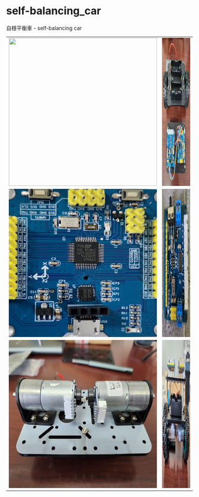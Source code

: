 # self-balancing_car
自穩平衡車 - self-balancing car

<table>
  <tboty>
    <tr>
      <td><img src="https://github.com/Kafkakav/self-balancing_car/blob/main/pics/20240719_081115.jpg" width="400" height="400"></td>
      <td><img src="https://github.com/Kafkakav/self-balancing_car/blob/main/pics/20240719_151321.jpg" width="400" height="400"></td>
    </tr>
    <tr>
      <td><img src="https://github.com/Kafkakav/self-balancing_car/blob/main/pics/20240719_001505.jpg" width="400" height="400"></td>
      <td><img src="https://github.com/Kafkakav/self-balancing_car/blob/main/pics/20240719_081203.jpg" width="400" height="400"></td>
    </tr>
    <tr>
      <td><img src="https://github.com/Kafkakav/self-balancing_car/blob/main/pics/20240719_133636.jpg" width="400" height="400"></td>
      <td><img src="https://github.com/Kafkakav/self-balancing_car/blob/main/pics/20240719_142124.jpg" width="400" height="400"></td>
    </tr>
  </tboty>
</table>

